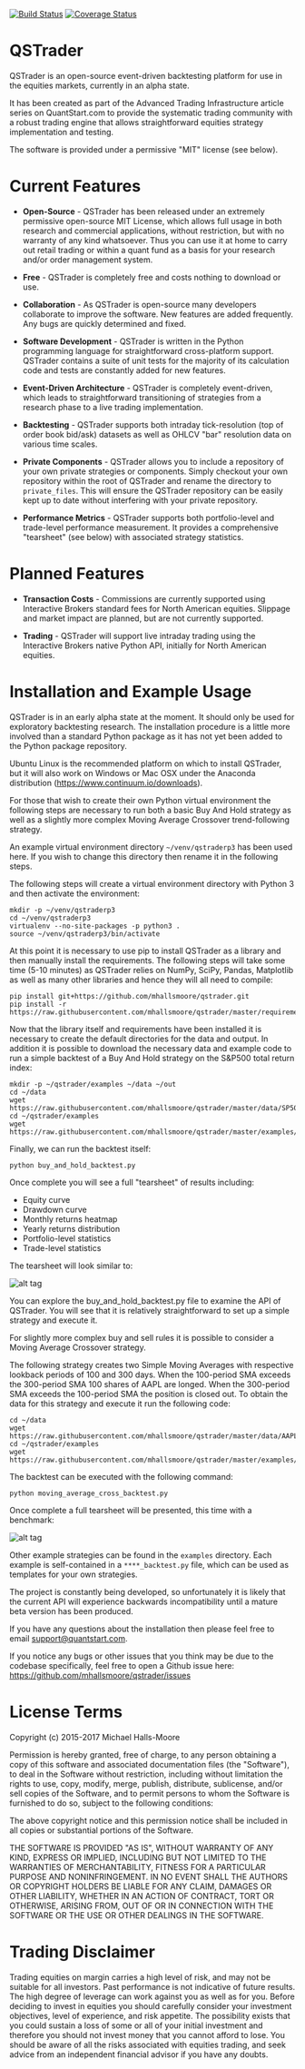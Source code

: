 [![Build Status](https://travis-ci.org/mhallsmoore/qstrader.svg?branch=master)](https://travis-ci.org/mhallsmoore/qstrader)
[![Coverage Status](https://coveralls.io/repos/github/mhallsmoore/qstrader/badge.svg?branch=master)](https://coveralls.io/github/mhallsmoore/qstrader?branch=master)

# QSTrader  

QSTrader is an open-source event-driven backtesting platform for use in the equities markets, currently in an alpha state.

It has been created as part of the Advanced Trading Infrastructure article series on QuantStart.com to provide the systematic trading community with a robust trading engine that allows straightforward equities strategy implementation and testing.

The software is provided under a permissive "MIT" license (see below).

# Current Features

* **Open-Source** - QSTrader has been released under an extremely permissive open-source MIT License, which allows full usage in both research and commercial applications, without restriction, but with no warranty of any kind whatsoever. Thus you can use it at home to carry out retail trading or within a quant fund as a basis for your research and/or order management system.

* **Free** - QSTrader is completely free and costs nothing to download or use.

* **Collaboration** - As QSTrader is open-source many developers collaborate to improve the software. New features are added frequently. Any bugs are quickly determined and fixed.

* **Software Development** - QSTrader is written in the Python programming language for straightforward cross-platform support. QSTrader contains a suite of unit tests for the majority of its calculation code and tests are constantly added for new features.

* **Event-Driven Architecture** - QSTrader is completely event-driven, which leads to straightforward transitioning of strategies from a research phase to a live trading implementation.

* **Backtesting** - QSTrader supports both intraday tick-resolution (top of order book bid/ask) datasets as well as OHLCV "bar" resolution data on various time scales.

* **Private Components** - QSTrader allows you to include a repository of your own private strategies or components. Simply checkout your own repository within the root of QSTrader and rename the directory to `private_files`. This will ensure the QSTrader repository can be easily kept up to date without interfering with your private repository.

* **Performance Metrics** - QSTrader supports both portfolio-level and trade-level performance measurement. It provides a comprehensive "tearsheet" (see below) with associated strategy statistics.

# Planned Features

* **Transaction Costs** - Commissions are currently supported using Interactive Brokers standard fees for North American equities. Slippage and market impact are planned, but are not currently supported.

* **Trading** - QSTrader will support live intraday trading using the Interactive Brokers native Python API, initially for North American equities.

# Installation and Example Usage

QSTrader is in an early alpha state at the moment. It should only be used for exploratory backtesting research. The installation procedure is a little more involved than a standard Python package as it has not yet been added to the Python package repository.

Ubuntu Linux is the recommended platform on which to install QSTrader, but it will also work on Windows or Mac OSX under the Anaconda distribution (https://www.continuum.io/downloads).

For those that wish to create their own Python virtual environment the following steps are necessary to run both a basic Buy And Hold strategy as well as a slightly more complex Moving Average Crossover trend-following strategy.

An example virtual environment directory ```~/venv/qstraderp3``` has been used here. If you wish to change this directory then rename it in the following steps.

The following steps will create a virtual environment directory with Python 3 and then activate the environment:

```
mkdir -p ~/venv/qstraderp3
cd ~/venv/qstraderp3
virtualenv --no-site-packages -p python3 .
source ~/venv/qstraderp3/bin/activate
```

At this point it is necessary to use pip to install QSTrader as a library and then manually install the requirements. The following steps will take some time (5-10 minutes) as QSTrader relies on NumPy, SciPy, Pandas, Matplotlib as well as many other libraries and hence they will all need to compile:

```
pip install git+https://github.com/mhallsmoore/qstrader.git
pip install -r https://raw.githubusercontent.com/mhallsmoore/qstrader/master/requirements.txt
```

Now that the library itself and requirements have been installed it is necessary to create the default directories for the data and output. In addition it is possible to download the necessary data and example code to run a simple backtest of a Buy And Hold strategy on the S&P500 total return index:

```
mkdir -p ~/qstrader/examples ~/data ~/out
cd ~/data
wget https://raw.githubusercontent.com/mhallsmoore/qstrader/master/data/SP500TR.csv
cd ~/qstrader/examples
wget https://raw.githubusercontent.com/mhallsmoore/qstrader/master/examples/buy_and_hold_backtest.py 
```

Finally, we can run the backtest itself: 

```
python buy_and_hold_backtest.py
```

Once complete you will see a full "tearsheet" of results including:

* Equity curve
* Drawdown curve
* Monthly returns heatmap
* Yearly returns distribution
* Portfolio-level statistics
* Trade-level statistics

The tearsheet will look similar to:

![alt tag](https://s3.amazonaws.com/quantstart/media/images/qstrader-buy-and-hold-tearsheet.png)

You can explore the buy_and_hold_backtest.py file to examine the API of QSTrader. You will see that it is relatively straightforward to set up a simple strategy and execute it.

For slightly more complex buy and sell rules it is possible to consider a Moving Average Crossover strategy. 

The following strategy creates two Simple Moving Averages with respective lookback periods of 100 and 300 days. When the 100-period SMA exceeds the 300-period SMA 100 shares of AAPL are longed. When the 300-period SMA exceeds the 100-period SMA the position is closed out. To obtain the data for this strategy and execute it run the following code:

```
cd ~/data
wget https://raw.githubusercontent.com/mhallsmoore/qstrader/master/data/AAPL.csv
cd ~/qstrader/examples
wget https://raw.githubusercontent.com/mhallsmoore/qstrader/master/examples/moving_average_cross_backtest.py 
```

The backtest can be executed with the following command:

```
python moving_average_cross_backtest.py
```

Once complete a full tearsheet will be presented, this time with a benchmark:

![alt tag](https://s3.amazonaws.com/quantstart/media/images/qstrader-moving-average-cross-tearsheet.png)

Other example strategies can be found in the ```examples``` directory. Each example is self-contained in a ```****_backtest.py``` file, which can be used as templates for your own strategies.

The project is constantly being developed, so unfortunately it is likely that the current API will experience backwards incompatibility until a mature beta version has been produced.

If you have any questions about the installation then please feel free to email support@quantstart.com.

If you notice any bugs or other issues that you think may be due to the codebase specifically, feel free to open a Github issue here: https://github.com/mhallsmoore/qstrader/issues

# License Terms

Copyright (c) 2015-2017 Michael Halls-Moore

Permission is hereby granted, free of charge, to any person obtaining a copy of this software and associated documentation files (the "Software"), to deal in the Software without restriction, including without limitation the rights to use, copy, modify, merge, publish, distribute, sublicense, and/or sell copies of the Software, and to permit persons to whom the Software is furnished to do so, subject to the following conditions:

The above copyright notice and this permission notice shall be included in all copies or substantial portions of the Software.

THE SOFTWARE IS PROVIDED "AS IS", WITHOUT WARRANTY OF ANY KIND, EXPRESS OR IMPLIED, INCLUDING BUT NOT LIMITED TO THE WARRANTIES OF MERCHANTABILITY, FITNESS FOR A PARTICULAR PURPOSE AND NONINFRINGEMENT. IN NO EVENT SHALL THE AUTHORS OR COPYRIGHT HOLDERS BE LIABLE FOR ANY CLAIM, DAMAGES OR OTHER LIABILITY, WHETHER IN AN ACTION OF CONTRACT, TORT OR OTHERWISE, ARISING FROM, OUT OF OR IN CONNECTION WITH THE SOFTWARE OR THE USE OR OTHER DEALINGS IN THE SOFTWARE.

# Trading Disclaimer

Trading equities on margin carries a high level of risk, and may not be suitable for all investors. Past performance is not indicative of future results. The high degree of leverage can work against you as well as for you. Before deciding to invest in equities you should carefully consider your investment objectives, level of experience, and risk appetite. The possibility exists that you could sustain a loss of some or all of your initial investment and therefore you should not invest money that you cannot afford to lose. You should be aware of all the risks associated with equities trading, and seek advice from an independent financial advisor if you have any doubts.
